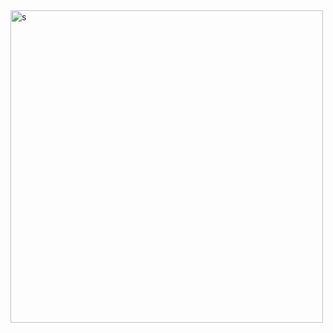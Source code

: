 <img src="https://i.pinimg.com/736x/1b/2f/91/1b2f91947398ce7de2681d4d78315e82.jpg" alt="s" height="500"/>

